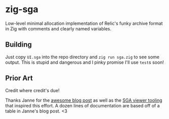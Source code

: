 # zig-sga

Low-level minimal allocation implementation of Relic's funky archive format in Zig with comments and clearly named variables.

## Building

Just copy `UI.sga` into the repo directory and `zig run sga.zig` to see some output. This is stupid and dangerous and I pinky promise I'll use `test`s soon!

## Prior Art

Credit where credit's due!

Thanks Janne for the [awesome blog post](https://janne252.dev/content/2021/coh3-pre-alpha-extract-sga) as well as the [SGA viewer tooling](https://github.com/Janne252/essence-archive-viewer) that inspired this effort. A dozen lines of documentation are based off of a table in Janne's blog post. \<3
